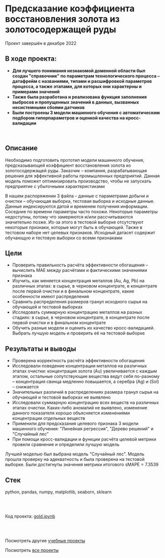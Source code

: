 # Предсказание коэффициента восстановления золота из золотосодержащей руды
Проект завершён в декабре 2022

## В ходе проекта:
- **Для лучшего понимания незнакомой доменной области был создан "справочник" по параметрам технологического процесса – датафрейм с названиями, типами и расшифровкой параметров процесса, а также этапами, для которых они характерны и примерами значений**
- **Также была разработана и реализована функция заполнения выбросов и пропущенных значений в данных, вызванных несистемными сбоями датчиков**
- **Были построены 3 модели машинного обучения с автоматическим подбором гиперпараметров и оценкой качества на кросс-валидации**

<br>

## Описание
Необходимо подготовить прототип модели машинного обучения, предсказывающей коэффициент восстановления золота из золотосодержащей руды. Заказчик – компания, разрабатывающая решения для эффективной работы промышленных предприятий. Данная модель поможет оптимизировать производство, чтобы не запускать предприятие с убыточными характеристиками

В нашем распоряжении 3 файла – данные с параметрами добычи и очистки – обучающая выборка, тестовая выборка и исходные данные. Данные индексируются датой и временем получения информации. Соседние по времени параметры часто похожи. Некоторые параметры недоступны, потому что замеряются и/или рассчитываются значительно позже. Из-за этого в тестовой выборке отсутствуют некоторые признаки, которые могут быть в обучающей. Также в тестовом наборе нет целевых признаков. Исходный датасет содержит обучающую и тестовую выборки со всеми признаками

## Цели
- Проверить правильность расчёта эффективности обогащения – вычислить MAE между расчётами и фактическими значениями признака
- Изучить, как меняется концентрация металлов (Au, Ag, Pb) на различных этапах: в сырье, в черновом концентрате, в концентрате после первой очистки и в финальном концентрате, какие особенности имеют распределения
- Сравнить распределения размеров гранул исходного сырья на обучающей и тестовой выборках
- Исследовать суммарную концентрацию металлов на разных стадиях: в сырье, в черновом концентрате, в концентрате после первой очистки и в финальном концентрате
- Обучить разные модели и оценить их качество кросс-валидацией. Выбрать лучшую модель и проверить её на тестовой выборке

## Результаты и выводы
- Проверена корректность расчёта эффективности обогащения
- Исследовали поведение концентрации металлов на различных этапах очистки: концентрация золота (Au) увеличивается с каждым этапом, остальные сопутствующие вещества ведут себя по-разному – концентрация свинца медленно повышается, а серебра (Ag) и (Sol) – снижается
- Значительных различий в распределениях размера гранул сырья на обучающей и тестовой выборках не выявлено
- Исследовали суммарную концентрацию всех веществ на различных этапах очистки. Каких-либо аномалий не выявлено, изменение данного показателя хорошо объясняется изменениями концентрации отдельных веществ
- Применили для предсказания целевого признака 3 модели машинного обучения: "Линейная регрессия", "Дерево решений" и "Случайный лес"
- При помощи кросс-валидации и функции расчёта целевой метрики провели сравнение и определили лучшую модель

Лучшей моделью был выбрана модель "Случайный лес". Модель прошла проверку на адекватность и была проверена на тестовой выборке. Были достигнуты значения метрики итогового sMAPE = 7.3539

## Стек
python, pandas, numpy, matplotlib, seaborn, sklearn

<br><br>

Код проекта: [gold.ipynb](https://github.com/petrochenkovp/educational_projects/blob/main/ds03_gold/gold.ipynb)

<br><br>

Посмотреть другие [учебные проекты](https://github.com/petrochenkovp/educational_projects)

Посмотреть [все проекты](https://github.com/petrochenkovp/portfolio)

<br><br>
